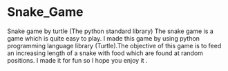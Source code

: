 # Snake_Game
Snake game by turtle (The python standard library)
The snake game is a game which is quite easy to play. I made this game by using python programming language library (Turtle).The objective of this game is to feed an increasing length of a snake with food which are found at random positions. I made it for fun so I hope you enjoy it . 
